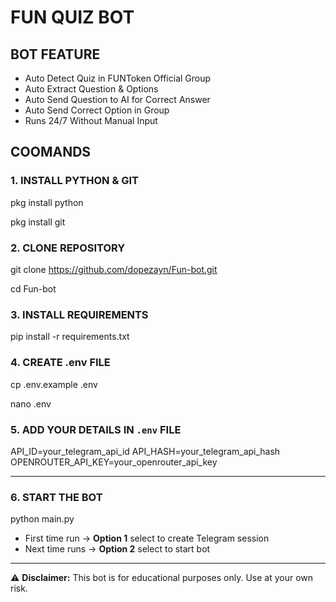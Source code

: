 # FUN QUIZ BOT

## BOT FEATURE

- Auto Detect Quiz in FUNToken Official Group
- Auto Extract Question & Options
- Auto Send Question to AI for Correct Answer
- Auto Send Correct Option in Group
- Runs 24/7 Without Manual Input

## COOMANDS

### 1. INSTALL PYTHON & GIT

pkg install python


pkg install git


### 2. CLONE REPOSITORY

git clone https://github.com/dopezayn/Fun-bot.git



cd Fun-bot



### 3. INSTALL REQUIREMENTS

pip install -r requirements.txt



### 4. CREATE .env FILE

cp .env.example .env



nano .env



### 5. ADD YOUR DETAILS IN `.env` FILE

API_ID=your_telegram_api_id API_HASH=your_telegram_api_hash OPENROUTER_API_KEY=your_openrouter_api_key

---

### 6. START THE BOT

python main.py

- First time run → **Option 1** select to create Telegram session  
- Next time runs → **Option 2** select to start bot  

---

⚠ **Disclaimer:** This bot is for educational purposes only. Use at your own risk.
